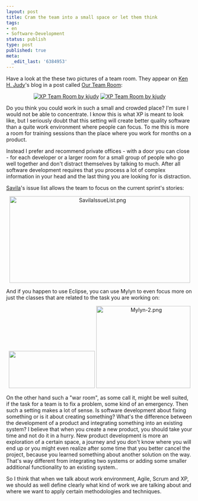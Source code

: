 ```yaml
---
layout: post
title: Cram the team into a small space or let them think
tags:
- en
- Software-Development
status: publish
type: post
published: true
meta:
  _edit_last: '6384953'
---
```

<p>Have a look at the these two pictures of a team room. They appear on <a href="http://judykat.com/ken">Ken H. Judy</a>'s blog in a post called <a href="http://judykat.com/ken/2007/11/24/our-team-room/#comments">Our Team Room</a>:</p>

<p align="center"><a href="http://flickr.com/photos/judykat/2058648937/"><img src="http://farm3.static.flickr.com/2340/2058648937_e3b8dc2dd5.jpg" alt="XP Team Room by kjudy" title="XP Team Room by kjudy" /></a>
<a href="http://flickr.com/photos/judykat/2059438262/"><img src="http://farm3.static.flickr.com/2240/2059438262_0639410cdb.jpg" alt="XP Team Room by kjudy" title="XP Team Room by kjudy" /></a></p>

<p>Do you think you could work in such a small and crowded place? I'm sure I would not be able to concentrate. I know this is what XP is meant to look like, but I seriously doubt that this setting will create better quality software than a quite work environment where people can focus. To me this is more a room for training sessions than the place where you work for months on a product.</p>

<p>Instead I prefer and recommend private offices - with a door you can close - for each developer or a larger room for a small group of people who go well together and don't distract themselves by talking to much. After all software development requires that you process a lot of complex information in your head and the last thing you are looking for is distraction.</p>

<p><a href="http://www.caimito.net">Savila</a>'s issue list allows the team to focus on the current sprint's stories:</p>

<p align="center"><img src="images/SavilaIssueList.png" border="0" height="233" width="487" alt="SavilaIssueList.png" /></p>

<p>And if you happen to use Eclipse, you can use Mylyn to even focus more on just the classes that are related to the task you are working on:</p>

<p align="center"><img src="images/Mylyn-1.png" border="0" height="100" width="232"> <img src="images/Mylyn-2.png" border="0" height="221" width="254" alt="Mylyn-2.png" /></p>

<p>On the other hand such a "war room", as some call it, might be well suited, if the task for a team is to fix a problem, some kind of an emergency. Then such a setting makes a lot of sense. Is software development about fixing something or is it about creating something? What's the difference between the development of a product and integrating something into an existing system? I believe that when you create a new product, you should take your time and not do it in a hurry. New product development is more an exploration of a certain space, a journey and you don't know where you will end up or you might even realize after some time that you better cancel the project, because you learned something about another solution on the way. That's way different from integrating two systems or adding some smaller additional functionality to an existing system..</p>

<p>So I think that when we talk about work environment, Agile, Scrum and XP, we should as well define clearly what kind of work we are talking about and where we want to apply certain methodologies and techniques.</p>
